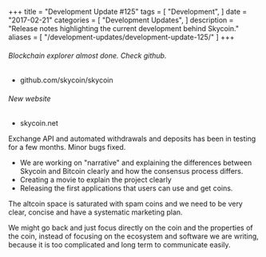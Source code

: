 +++
title = "Development Update #125"
tags = [
    "Development",
]
date = "2017-02-21"
categories = [
    "Development Updates",
]
description = "Release notes highlighting the current development behind Skycoin."
aliases = [
	"/development-updates/development-update-125/"
]
+++

###### Blockchain explorer almost done. Check github.
- github.com/skycoin/skycoin

###### New website
- skycoin.net

Exchange API and automated withdrawals and deposits has been in testing for a few months. Minor bugs fixed.

- We are working on "narrative" and explaining the differences between Skycoin and Bitcoin clearly and how the consensus process differs.
- Creating a movie to explain the project clearly
- Releasing the first applications that users can use and get coins.

The altcoin space is saturated with spam coins and we need to be very clear, concise and have a systematic marketing plan.

We might go back and just focus directly on the coin and the properties of the coin, instead of focusing on the ecosystem and software we are writing, because it is too complicated and long term to communicate easily.
